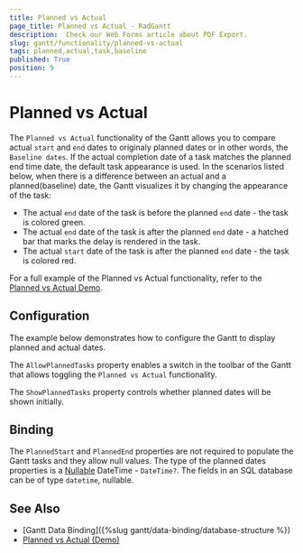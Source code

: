 ```yaml
---
title: Planned vs Actual
page_title: Planned vs Actual - RadGantt
description:  Check our Web Forms article about PDF Export.
slug: gantt/functionality/planned-vs-actual
tags: planned,actual,task,baseline
published: True
position: 9
---
```


# Planned vs Actual

The `Planned vs Actual` functionality of the Gantt allows you to compare actual `start` and `end` dates to originaly planned dates or in other words, the `Baseline dates`. If the actual completion date of a task matches the planned end time date, the default task appearance is used. In the scenarios listed below, when there is a difference between an actual and a planned(baseline) date, the Gantt visualizes it by changing the appearance of the task:

* The actual `end` date of the task is before the planned `end` date - the task is colored green.
* The actual `end` date of the task is after the planned `end` date - a hatched bar that marks the delay is rendered in the task. 
* The actual `start` date of the task is after the planned `end` date - the task is colored red.

For a full example of the Planned vs Actual functionality, refer to the [Planned vs Actual Demo](https://demos.telerik.com/aspnet-ajax/gantt/examples/functionality/planned-vs-actual/defaultcs.aspx).

## Configuration

The example below demonstrates how to configure the Gantt to display planned and actual dates.

The `AllowPlannedTasks` property enables a switch in the toolbar of the Gantt that allows toggling the `Planned vs Actual` functionality. 

The `ShowPlannedTasks` property controls whether planned dates will be shown initially.

## Binding

The `PlannedStart` and `PlannedEnd` properties are not required to populate the Gantt tasks and they allow null values. The type of the planned dates properties is a [Nullable](https://docs.microsoft.com/en-us/dotnet/api/system.nullable-1?view=net-5.0) DateTime - `DateTime?`. The fields in an SQL database can be of type `datetime`, nullable.

## See Also

* [Gantt Data Binding]({%slug gantt/data-binding/database-structure %})
* [Planned vs Actual (Demo)](https://demos.telerik.com/aspnet-ajax/gantt/examples/functionality/planned-vs-actual/defaultcs.aspx)


